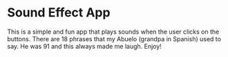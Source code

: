 # Sound Effect App

This is a simple and fun app that plays sounds when the user clicks on the buttons. There are 18 phrases that my Abuelo (grandpa in Spanish) used to say. He was 91 and this always made me laugh. Enjoy! 